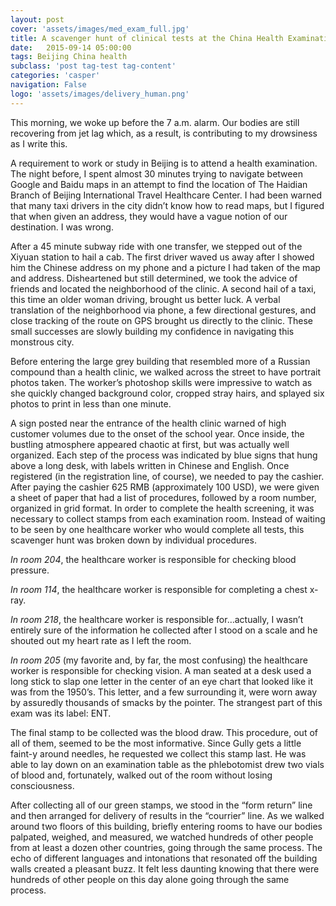 ```yaml
---
layout: post
cover: 'assets/images/med_exam_full.jpg'
title: A scavenger hunt of clinical tests at the China Health Examination
date:   2015-09-14 05:00:00
tags: Beijing China health
subclass: 'post tag-test tag-content'
categories: 'casper'
navigation: False
logo: 'assets/images/delivery_human.png'
---
```



This morning, we woke up before the 7 a.m. alarm. Our bodies are still recovering from jet lag which, as a result, is contributing to my drowsiness as I write this. 

A requirement to work or study in Beijing is to attend a health examination. The night before, I spent almost 30 minutes trying to navigate between Google and Baidu maps in an attempt to find the location of The Haidian Branch of Beijing International Travel Healthcare Center. I had been warned that many taxi drivers in the city didn’t know how to read maps, but I figured that when given an address, they would have a vague notion of our destination. I was wrong.

After a 45 minute subway ride with one transfer, we stepped out of the Xiyuan station to hail a cab. The first driver waved us away after I showed him the Chinese address on my phone and a picture I had taken of the map and address. Disheartened but still determined, we took the advice of friends and located the neighborhood of the clinic. A second hail of a taxi, this time an older woman driving, brought us better luck. A verbal translation of the neighborhood via phone, a few directional gestures, and close tracking of the route on GPS brought us directly to the clinic. These small successes are slowly building my confidence in navigating this monstrous city.

Before entering the large grey building that resembled more of a Russian compound than a health clinic, we walked across the street to have portrait photos taken. The worker’s photoshop skills were impressive to watch as she quickly changed background color, cropped stray hairs, and splayed six photos to print in less than one minute.  

A sign posted near the entrance of the health clinic warned of high customer volumes due to the onset of the school year. Once inside, the bustling atmosphere appeared chaotic at first, but was actually well organized. Each step of the process was indicated by blue signs that hung above a long desk, with labels written in Chinese and English. Once registered (in the registration line, of course), we needed to pay the cashier. After paying the cashier 625 RMB (approximately 100 USD), we were given a sheet of paper that had a list of procedures, followed by a room number, organized in grid format. In order to complete the health screening, it was necessary to collect stamps from each examination room. Instead of waiting to be seen by one healthcare worker who would complete all tests, this scavenger hunt was broken down by individual procedures. 

*In room 204*, the healthcare worker is responsible for checking blood pressure. 

*In room 114*, the healthcare worker is responsible for completing a chest x-ray.

*In room 218*, the healthcare worker is responsible for…actually, I wasn’t entirely sure of the information he collected after I stood on a scale and he shouted out my heart rate as I left the room.  

*In room 205* (my favorite and, by far, the most confusing) the healthcare worker is responsible for checking vision. A man seated at a desk used a long stick to slap one letter in the center of an eye chart that looked like it was from the 1950’s. This letter, and a few surrounding it, were worn away by assuredly thousands of smacks by the pointer. The strangest part of this exam was its label: ENT.

The final stamp to be collected was the blood draw. This procedure, out of all of them, seemed to be the most informative.  Since Gully gets a little faint-y around needles, he requested we collect this stamp last.  He was able to lay down on an examination table as the phlebotomist drew two vials of blood and, fortunately, walked out of the room without losing consciousness. 

After collecting all of our green stamps, we stood in the “form return” line and then arranged for delivery of results in the “courrier” line.  As we walked around two floors of this building, briefly entering rooms to have our bodies palpated, weighed, and measured, we watched hundreds of other people from at least a dozen other countries, going through the same process. The echo of different languages and intonations that resonated off the building walls created a pleasant buzz. It felt less daunting knowing that there were hundreds of other people on this day alone going through the same process. 
